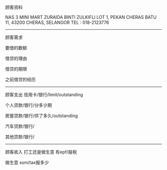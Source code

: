 顾客资料

NAS 3 MINI MART ZURAIDA BINTI ZULKIFLI LOT 1, PEKAN CHERAS BATU 11, 43200 CHERAS, SELANGOR TEL : 018-2123776

-----------------
顾客需求


要借的数额

借贷的理由

借贷的期限

之前借贷的经历


--------------
顾客支出
信用卡/银行/limit/outstanding


个人贷款/银行/分多少期

房屋贷款/银行/供了多久/outstanding

汽车贷款/银行/


其他贷款/银行/

-----------
顾客收入
打工还是做生意
有epf/报税

做生意 ssm/tax报多少

